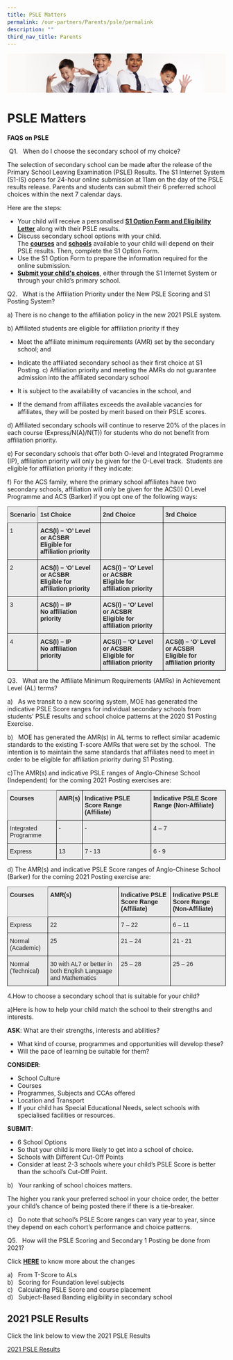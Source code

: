 ```yaml
---
title: PSLE Matters
permalink: /our-partners/Parents/psle/permalink
description: ""
third_nav_title: Parents
---
```

![](/images/Sub-banner2.jpg)

PSLE Matters
============

**FAQS on PSLE**

 Q1.   When do I choose the secondary school of my choice?
 
The selection of secondary school can be made after the release of the Primary School Leaving Examination (PSLE) Results. The S1 Internet System (S1-IS) opens for 24-hour online submission at 11am on the day of the PSLE results release. Parents and students can submit their 6 preferred school choices within the next 7 calendar days.

Here are the steps:

*   Your child will receive a personalised [**S1 Option Form and Eligibility Letter**](https://www.moe.gov.sg/secondary/s1-posting/school-choices/get-option-form) along with their PSLE results.
*   Discuss secondary school options with your child. The [**courses**](https://www.moe.gov.sg/secondary/courses/) and [**schools**](https://www.moe.gov.sg/secondary/schools/) available to your child will depend on their PSLE results. Then, complete the S1 Option Form.
*   Use the S1 Option Form to prepare the information required for the online submission.
*   [**Submit your child's choices**](https://www.moe.gov.sg/secondary/s1-posting/school-choices/submit-option-form), either through the S1 Internet System or through your child’s primary school.

Q2.   What is the Affiliation Priority under the New PSLE Scoring and S1 Posting System?  

a) There is no change to the affiliation policy in the new 2021 PSLE system. 

b) Affiliated students are eligible for affiliation priority if they

*   Meet the affiliate minimum requirements (AMR) set by the secondary school; and
*   Indicate the affiliated secondary school as their first choice at S1 Posting.
c) Affiliation priority and meeting the AMRs do not guarantee admission into the affiliated secondary school  

*   It is subject to the availability of vacancies in the school, and
*   If the demand from affiliates exceeds the available vacancies for affiliates, they will be posted by merit based on their PSLE scores.

d) Affiliated secondary schools will continue to reserve 20% of the places in each course (Express/N(A)/N(T)) for students who do not benefit from affiliation priority.  
  
e) For secondary schools that offer both O-level and Integrated Programme (IP), affiliation priority will only be given for the O-Level track.  Students are eligible for affiliation priority if they indicate:  
  
f) For the ACS family, where the primary school affiliates have two secondary schools, affiliation will only be given for the ACS(I) O Level Programme and ACS (Barker) if you opt one of the following ways:

<style type="text/css">
.tg  {border-collapse:collapse;border-spacing:0;}
.tg td{border-color:black;border-style:solid;border-width:1px;font-family:Arial, sans-serif;font-size:14px;
  overflow:hidden;padding:10px 5px;word-break:normal;}
.tg th{border-color:black;border-style:solid;border-width:1px;font-family:Arial, sans-serif;font-size:14px;
  font-weight:normal;overflow:hidden;padding:10px 5px;word-break:normal;}
.tg .tg-3jq5{background-color:#EAEAEA;border-color:inherit;color:#232323;font-weight:bold;text-align:left;vertical-align:top}
.tg .tg-8l4p{background-color:#EAEAEA;color:#232323;text-align:left;vertical-align:top}
.tg .tg-bt94{background-color:#EAEAEA;color:#232323;font-weight:bold;text-align:left;vertical-align:top}
</style>
<table class="tg">
<thead>
  <tr>
    <th class="tg-3jq5">Scenario</th>
    <th class="tg-bt94">1st Choice</th>
    <th class="tg-bt94">2nd Choice</th>
    <th class="tg-bt94">3rd Choice</th>
  </tr>
</thead>
<tbody>
  <tr>
    <td class="tg-8l4p">1</td>
    <td class="tg-bt94">ACS(I) – ‘O’ Level or ACSBR<br>Eligible for affiliation priority</td>
    <td class="tg-8l4p"> </td>
    <td class="tg-8l4p"> </td>
  </tr>
  <tr>
    <td class="tg-8l4p">2</td>
    <td class="tg-bt94">ACS(I) – ‘O’ Level or ACSBR<br>Eligible for affiliation priority</td>
    <td class="tg-bt94">ACS(I) – ‘O’ Level or ACSBR<br>Eligible for affiliation priority</td>
    <td class="tg-8l4p"> </td>
  </tr>
  <tr>
    <td class="tg-8l4p">3</td>
    <td class="tg-bt94">ACS(I) – IP<br>No affiliation priority</td>
    <td class="tg-bt94">ACS(I) – ‘O’ Level or ACSBR<br>Eligible for affiliation priority</td>
    <td class="tg-8l4p"> </td>
  </tr>
  <tr>
    <td class="tg-8l4p">4</td>
    <td class="tg-bt94">ACS(I) – IP<br>No affiliation priority</td>
    <td class="tg-bt94">ACS(I) – ‘O’ Level or ACSBR<br>Eligible for affiliation priority</td>
    <td class="tg-bt94">ACS(I) – ‘O’ Level or ACSBR<br>Eligible for affiliation priority</td>
  </tr>
</tbody>
</table>

Q3.   What are the Affiliate Minimum Requirements (AMRs) in Achievement Level (AL) terms?

a)   As we transit to a new scoring system, MOE has generated the indicative PSLE Score ranges for individual secondary schools from students’ PSLE results and school choice patterns at the 2020 S1 Posting Exercise.

b)   MOE has generated the AMR(s) in AL terms to reflect similar academic standards to the existing T-score AMRs that were set by the school.  The intention is to maintain the same standards that affiliates need to meet in order to be eligible for affiliation priority during S1 Posting.

c)The AMR(s) and indicative PSLE ranges of Anglo-Chinese School (Independent) for the coming 2021 Posting exercises are:

<style type="text/css">
.tg  {border-collapse:collapse;border-spacing:0;}
.tg td{border-color:black;border-style:solid;border-width:1px;font-family:Arial, sans-serif;font-size:14px;
  overflow:hidden;padding:10px 5px;word-break:normal;}
.tg th{border-color:black;border-style:solid;border-width:1px;font-family:Arial, sans-serif;font-size:14px;
  font-weight:normal;overflow:hidden;padding:10px 5px;word-break:normal;}
.tg .tg-3jq5{background-color:#EAEAEA;border-color:inherit;color:#232323;font-weight:bold;text-align:left;vertical-align:top}
.tg .tg-8l4p{background-color:#EAEAEA;color:#232323;text-align:left;vertical-align:top}
.tg .tg-bt94{background-color:#EAEAEA;color:#232323;font-weight:bold;text-align:left;vertical-align:top}
</style>
<table class="tg">
<thead>
  <tr>
    <th class="tg-3jq5">Courses</th>
    <th class="tg-bt94">AMR(s)</th>
    <th class="tg-bt94">Indicative PSLE Score Range (Affiliate)</th>
    <th class="tg-bt94">Indicative PSLE Score Range (Non-Affiliate)</th>
  </tr>
</thead>
<tbody>
  <tr>
    <td class="tg-8l4p">Integrated Programme</td>
    <td class="tg-8l4p">-</td>
    <td class="tg-8l4p">-</td>
    <td class="tg-8l4p">4 – 7</td>
  </tr>
  <tr>
    <td class="tg-8l4p">Express</td>
    <td class="tg-8l4p">13</td>
    <td class="tg-8l4p">7 - 13</td>
    <td class="tg-8l4p">6 - 9</td>
  </tr>
</tbody>
</table>

d) The AMR(s) and indicative PSLE Score ranges of Anglo-Chinese School (Barker) for the coming 2021 Posting exercise are:

<style type="text/css">
.tg  {border-collapse:collapse;border-spacing:0;}
.tg td{border-color:black;border-style:solid;border-width:1px;font-family:Arial, sans-serif;font-size:14px;
  overflow:hidden;padding:10px 5px;word-break:normal;}
.tg th{border-color:black;border-style:solid;border-width:1px;font-family:Arial, sans-serif;font-size:14px;
  font-weight:normal;overflow:hidden;padding:10px 5px;word-break:normal;}
.tg .tg-3jq5{background-color:#EAEAEA;border-color:inherit;color:#232323;font-weight:bold;text-align:left;vertical-align:top}
.tg .tg-8l4p{background-color:#EAEAEA;color:#232323;text-align:left;vertical-align:top}
.tg .tg-bt94{background-color:#EAEAEA;color:#232323;font-weight:bold;text-align:left;vertical-align:top}
</style>
<table class="tg">
<thead>
  <tr>
    <th class="tg-3jq5">Courses</th>
    <th class="tg-bt94">AMR(s)</th>
    <th class="tg-bt94">Indicative PSLE Score Range (Affiliate)</th>
    <th class="tg-bt94">Indicative PSLE Score Range (Non-Affiliate)</th>
  </tr>
</thead>
<tbody>
  <tr>
    <td class="tg-8l4p">Express</td>
    <td class="tg-8l4p">22</td>
    <td class="tg-8l4p">7 – 22</td>
    <td class="tg-8l4p">6 – 11</td>
  </tr>
  <tr>
    <td class="tg-8l4p">Normal (Academic)</td>
    <td class="tg-8l4p">25</td>
    <td class="tg-8l4p">21 – 24</td>
    <td class="tg-8l4p">21 - 21</td>
  </tr>
  <tr>
    <td class="tg-8l4p">Normal (Technical)</td>
    <td class="tg-8l4p">30 with AL7 or better in both English Language and Mathematics</td>
    <td class="tg-8l4p">25 – 28</td>
    <td class="tg-8l4p">25  – 26</td>
  </tr>
</tbody>
</table>

4.How to choose a secondary school that is suitable for your child?

a)Here is how to help your child match the school to their strengths and interests.

**ASK**: What are their strengths, interests and abilities?

*   What kind of course, programmes and opportunities will develop these?
*   Will the pace of learning be suitable for them?

**CONSIDER**:

*   School Culture
*   Courses
*   Programmes, Subjects and CCAs offered
*   Location and Transport
*   If your child has Special Educational Needs, select schools with specialised facilities or resources.

**SUBMIT**:

*   6 School Options
*   So that your child is more likely to get into a school of choice.
*   Schools with Different Cut-Off Points
*   Consider at least 2-3 schools where your child’s PSLE Score is better than the school’s Cut-Off Point.

b)   Your ranking of school choices matters.

The higher you rank your preferred school in your choice order, the better your child’s chance of being posted there if there is a tie-breaker.

c)   Do note that school’s PSLE Score ranges can vary year to year, since they depend on each cohort’s performance and choice patterns.

Q5.   How will the PSLE Scoring and Secondary 1 Posting be done from 2021?

Click [**HERE**](https://acsj-moe-edu-sg-admin.cwp.sg/qql/slot/u188/docs/Announcements%202021/Annex%20B_PSLE%20Infosheet%20to%20Schools.pdf) to know more about the changes 

a)   From T-Score to ALs  
b)   Scoring for Foundation level subjects  
c)   Calculating PSLE Score and course placement  
d)   Subject-Based Banding eligibility in secondary school

2021 PSLE Results
-----------------

  
Click the link below to view the 2021 PSLE Results

[2021 PSLE Results](/files/2021%20PSLE%20Results%20P%20website.pdf)

